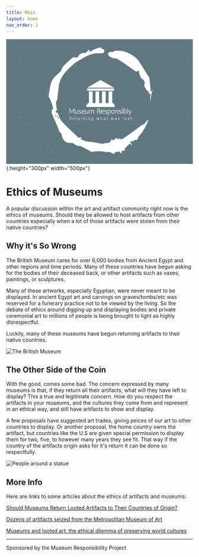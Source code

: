 ```yaml
---
title: Main
layout: home
nav_order: 1
---
```

![smiley](mylogo.png){:height="300px" width="500px"}
# Ethics of Museums 

A popular discussion within the art and artifact community right now is the ethics of museums. Should they be allowed to host artifacts from other countries especially when a lot of those artifacts were stolen from their native countries? 

## Why it's So Wrong
The British Museum cares for over 6,000 bodies from Ancient Egypt and other regions and time periods. Many of these countries have begun asking for the bodies of their deceased back, or other artifacts such as vases, paintings, or sculptures. 

Many of these artworks, especially Egyptian, were never meant to be displayed. In ancient Egypt art and carvings on graves/tombs/etc was reserved for a funerary practice not to be viewed by the living. So the debate of ethics around digging up and displaying bodies and private ceremonial art to millions of people is being brought to light as highly disrespectful. 

Luckily, many of these museums have begun returning artifacts to their native countries. 

![The British Museum](https://media.cntraveler.com/photos/5a7b50d069c80815f37e604e/16:9/w_2560,c_limit/British-Museum__2018_00917427_001.jpg)


## The Other Side of the Coin 
With the good, comes some bad. 
The concern expressed by many museums is that, if they return all their artifacts, what will they have left to display? 
This a true and legitimate concern. How do you respect the artifacts in your museums, and the cultures they come from and represent in an ethical way, and still have artifacts to show and display. 

A few proposals have suggested art trades, giving peices of our art to other countries to display. Or another proposal, the home country owns the artifact, but countries like the U.S are given special permission to display them for two, five, to however many years they see fit. That way if the country of the artifacts origin asks for it's return it can be done so respectfully. 


![People around a statue](https://static01.nyt.com/images/2017/02/01/arts/british-museum-finals-slide-IC61/british-museum-finals-slide-IC61-jumbo.jpg)

## More Info 

Here are links to some articles about the ethics of artifacts and museums: 

[Should Museums Return Looted Artifacts to Their Countries of Origin?]

[Dozens of artifacts seized from the Metropolitan Museum of Art]

[Museums and looted art: the ethical dilemma of preserving world cultures]


[Should Museums Return Looted Artifacts to Their Countries of Origin?]: https://www.nytimes.com/2020/10/16/learning/should-museums-return-looted-artifacts-to-their-countries-of-origin.html
[Dozens of artifacts seized from the Metropolitan Museum of Art]: https://www.cnn.com/style/article/met-museum-artifacts-seized-new-york-looting/index.html
[Museums and looted art: the ethical dilemma of preserving world cultures]: https://www.theguardian.com/culture/2015/jun/29/museums-looting-art-artefacts-world-culture
---
Sponsored by the Museum Responsibility Project
